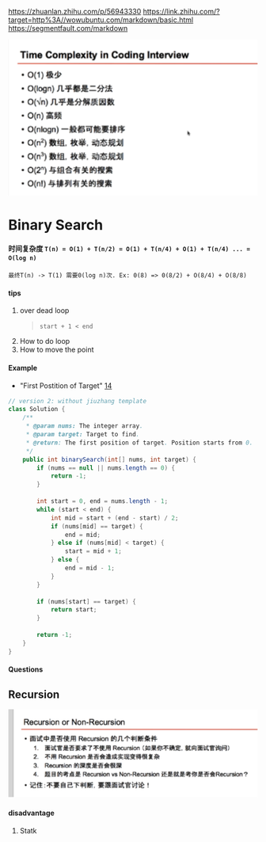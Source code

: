 https://zhuanlan.zhihu.com/p/56943330
https://link.zhihu.com/?target=http%3A//wowubuntu.com/markdown/basic.html
https://segmentfault.com/markdown


![Time Complexity InCoding Interview](./assets/TimeComplexityInCodingInterview.png)

# Binary Search
#### 时间复杂度  `T(n) = O(1) + T(n/2) = O(1) + T(n/4) + O(1) + T(n/4) ... = O(log n) ` 
`最终T(n) -> T(1) 需要0(log n)次. Ex: 0(8) => 0(8/2) + O(8/4) + O(8/8)`

#### tips
1. over dead loop
   > `start + 1 < end`
2. How to do loop 
3. How to move the point


#### Example
- "First Postition of Target" [14]
```java
// version 2: without jiuzhang template
class Solution {
    /**
     * @param nums: The integer array.
     * @param target: Target to find.
     * @return: The first position of target. Position starts from 0.
     */
    public int binarySearch(int[] nums, int target) {
        if (nums == null || nums.length == 0) {
            return -1;
        }
        
        int start = 0, end = nums.length - 1;
        while (start < end) {
            int mid = start + (end - start) / 2;
            if (nums[mid] == target) {
                end = mid;
            } else if (nums[mid] < target) {
                start = mid + 1;
            } else {
                end = mid - 1;
            }
        }
        
        if (nums[start] == target) {
            return start;
        }
        
        return -1;
    }
}
```

#### Questions
[14]: https://www.lintcode.com/problem/first-position-of-target/description/ "First Postition of Target"

## Recursion
![Recursion or Non-Recursion](./assets/isRecursion.png)
#### disadvantage
1. Statk

